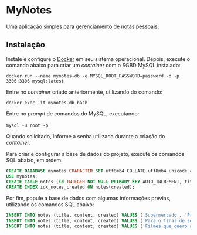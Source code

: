 # MyNotes
Uma aplicação simples para gerenciamento de notas pessoais.

## Instalação

Instale e configure o [Docker](https://docs.docker.com/engine/install/ubuntu/) em seu sistema operacional. Depois, execute o comando abaixo para criar um *container* com o SGBD MySQL instalado:

`docker run --name mynotes-db -e MYSQL_ROOT_PASSWORD=password -d -p 3306:3306 mysql:latest`

Entre no *container* criado anteriormente, utilizando do comando:

`docker exec -it mynotes-db bash`

Entre no *prompt* de comandos do MySQL, executando: 

`mysql -u root -p`. 

Quando solicitado, informe a senha utilizada durante a criação do *container*.

Para criar e configurar a base de dados do projeto, execute os comandos SQL abaixo, em ordem:

```sql
CREATE DATABASE mynotes CHARACTER SET utf8mb4 COLLATE utf8mb4_unicode_ci;
USE mynotes;
CREATE TABLE notes (id INTEGER NOT NULL PRIMARY KEY AUTO_INCREMENT, title VARCHAR(100) NOT NULL, content TEXT NOT NULL, created DATETIME NOT NULL);
CREATE INDEX idx_notes_created ON notes(created);
```

Por fim, popule a base de dados com algumas informações prévias, utilizando os comandos SQL abaixo:

```sql
INSERT INTO notes (title, content, created) VALUES ('Supermercado', 'Presunto\nRequeijão', UTC_TIMESTAMP());
INSERT INTO notes (title, content, created) VALUES ('Para o final de semana', 'Lavar o carro\nCortar grama', UTC_TIMESTAMP());
INSERT INTO notes (title, content, created) VALUES ('Filmes que quero assitir', 'John Wick 3', UTC_TIMESTAMP());
```


